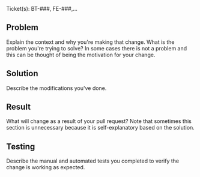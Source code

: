 <!-- Reminder: Keep READMEs up to date -->

Ticket(s): BT-###, FE-###,...

## Problem

Explain the context and why you're making that change. What is the problem you're trying to solve? In some cases there is not a problem and this can be thought of being the motivation for your change.

## Solution

Describe the modifications you've done.

## Result

What will change as a result of your pull request? Note that sometimes this section is unnecessary because it is self-explanatory based on the solution.

## Testing

Describe the manual and automated tests you completed to verify the change is working as expected.
